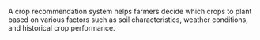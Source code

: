 A crop recommendation system helps farmers decide which crops to plant based on various factors such as soil characteristics, weather conditions, and historical crop performance.
